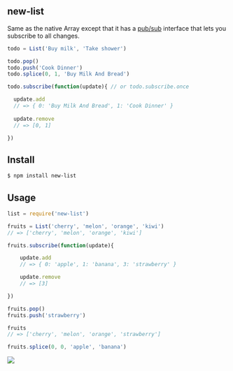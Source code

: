 ## new-list

Same as the native Array except that it has a
[pub/sub](http://github.com/azer/new-pubsub) interface
that lets you subscribe to all changes.

```js
todo = List('Buy milk', 'Take shower')

todo.pop()
todo.push('Cook Dinner')
todo.splice(0, 1, 'Buy Milk And Bread')

todo.subscribe(function(update){ // or todo.subscribe.once

  update.add
  // => { 0: 'Buy Milk And Bread', 1: 'Cook Dinner' }
  
  update.remove
  // => [0, 1]

})
```

## Install

```bash
$ npm install new-list
```

## Usage

```js
list = require('new-list')

fruits = List('cherry', 'melon', 'orange', 'kiwi')
// => ['cherry', 'melon', 'orange', 'kiwi']

fruits.subscribe(function(update){

    update.add
    // => { 0: 'apple', 1: 'banana', 3: 'strawberry' }

    update.remove
    // => [3]

})

fruits.pop()
fruits.push('strawberry')

fruits
// => ['cherry', 'melon', 'orange', 'strawberry']

fruits.splice(0, 0, 'apple', 'banana')
```

![](https://dl.dropboxusercontent.com/s/gquje0z7y7oro4f/npmel_10.jpg)
